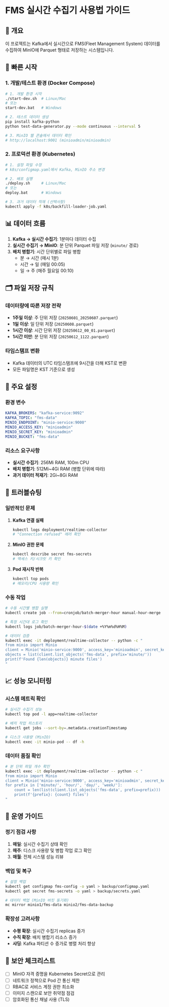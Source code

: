 # FMS 실시간 수집기 사용법 가이드

## 🎯 개요
이 프로젝트는 Kafka에서 실시간으로 FMS(Fleet Management System) 데이터를 수집하여 MinIO에 Parquet 형태로 저장하는 시스템입니다.

## 🚀 빠른 시작

### 1. 개발/테스트 환경 (Docker Compose)

```bash
# 1. 개발 환경 시작
./start-dev.sh  # Linux/Mac
# 또는
start-dev.bat   # Windows

# 2. 테스트 데이터 생성
pip install kafka-python
python test-data-generator.py --mode continuous --interval 5

# 3. MinIO 웹 콘솔에서 데이터 확인
# http://localhost:9001 (minioadmin/minioadmin)
```

### 2. 프로덕션 환경 (Kubernetes)

```bash
# 1. 설정 파일 수정
# k8s/configmap.yaml에서 Kafka, MinIO 주소 변경

# 2. 배포 실행
./deploy.sh     # Linux/Mac
# 또는  
deploy.bat      # Windows

# 3. 과거 데이터 적재 (선택사항)
kubectl apply -f k8s/backfill-loader-job.yaml
```

## 📊 데이터 흐름

1. **Kafka → 실시간 수집기**: 1분마다 데이터 수집
2. **실시간 수집기 → MinIO**: 분 단위 Parquet 파일 저장 (`minute/` 경로)
3. **배치 병합기**: 시간 단위별로 파일 병합
   - 분 → 시간 (매시 1분)
   - 시간 → 일 (매일 00:05)
   - 일 → 주 (매주 월요일 00:10)

## 🗂️ 파일 저장 규칙

### 데이터량에 따른 저장 전략
- **1주일 이상**: 주 단위 저장 (`20250601_20250607.parquet`)
- **1일 이상**: 일 단위 저장 (`20250608.parquet`)
- **1시간 이상**: 시간 단위 저장 (`20250612_00_01.parquet`)
- **1시간 미만**: 분 단위 저장 (`20250612_1122.parquet`)

### 타임스탬프 변환
- Kafka 데이터의 UTC 타임스탬프에 9시간을 더해 KST로 변환
- 모든 파일명은 KST 기준으로 생성

## 🔧 주요 설정

### 환경 변수
```yaml
KAFKA_BROKERS: "kafka-service:9092"
KAFKA_TOPIC: "fms-data"
MINIO_ENDPOINT: "minio-service:9000"
MINIO_ACCESS_KEY: "minioadmin"
MINIO_SECRET_KEY: "minioadmin"
MINIO_BUCKET: "fms-data"
```

### 리소스 요구사항
- **실시간 수집기**: 256Mi RAM, 100m CPU
- **배치 병합기**: 512Mi~4Gi RAM (병합 단위에 따라)
- **과거 데이터 적재기**: 2Gi~8Gi RAM

## 🐛 트러블슈팅

### 일반적인 문제

1. **Kafka 연결 실패**
   ```bash
   kubectl logs deployment/realtime-collector
   # "Connection refused" 에러 확인
   ```

2. **MinIO 권한 문제**
   ```bash
   kubectl describe secret fms-secrets
   # 액세스 키/시크릿 키 확인
   ```

3. **Pod 재시작 반복**
   ```bash
   kubectl top pods
   # 메모리/CPU 사용량 확인
   ```

### 수동 작업

```bash
# 수동 시간별 병합 실행
kubectl create job --from=cronjob/batch-merger-hour manual-hour-merge

# 특정 시간대 로그 확인
kubectl logs job/batch-merger-hour-$(date +%Y%m%d%H%M)

# 데이터 검증
kubectl exec -it deployment/realtime-collector -- python -c "
from minio import Minio
client = Minio('minio-service:9000', access_key='minioadmin', secret_key='minioadmin')
objects = list(client.list_objects('fms-data', prefix='minute/'))
print(f'Found {len(objects)} minute files')
"
```

## 📈 성능 모니터링

### 시스템 메트릭 확인
```bash
# 실시간 수집기 성능
kubectl top pod -l app=realtime-collector

# 배치 작업 히스토리
kubectl get jobs --sort-by=.metadata.creationTimestamp

# 디스크 사용량 (MinIO)
kubectl exec -it minio-pod -- df -h
```

### 데이터 품질 확인
```bash
# 분 단위 파일 개수 확인
kubectl exec -it deployment/realtime-collector -- python -c "
from minio import Minio
client = Minio('minio-service:9000', access_key='minioadmin', secret_key='minioadmin')
for prefix in ['minute/', 'hour/', 'day/', 'week/']:
    count = len(list(client.list_objects('fms-data', prefix=prefix)))
    print(f'{prefix}: {count} files')
"
```

## 🔄 운영 가이드

### 정기 점검 사항
1. **매일**: 실시간 수집기 상태 확인
2. **매주**: 디스크 사용량 및 병합 작업 로그 확인
3. **매월**: 전체 시스템 성능 리뷰

### 백업 및 복구
```bash
# 설정 백업
kubectl get configmap fms-config -o yaml > backup/configmap.yaml
kubectl get secret fms-secrets -o yaml > backup/secrets.yaml

# 데이터 백업 (MinIO 버킷 동기화)
mc mirror minio1/fms-data minio2/fms-data-backup
```

### 확장성 고려사항
- **수평 확장**: 실시간 수집기 replicas 증가
- **수직 확장**: 배치 병합기 리소스 증가
- **샤딩**: Kafka 파티션 수 증가로 병렬 처리 향상

## 🔐 보안 체크리스트

- [ ] MinIO 자격 증명을 Kubernetes Secret으로 관리
- [ ] 네트워크 정책으로 Pod 간 통신 제한
- [ ] RBAC로 서비스 계정 권한 최소화
- [ ] 이미지 스캔으로 보안 취약점 점검
- [ ] 암호화된 통신 채널 사용 (TLS)
